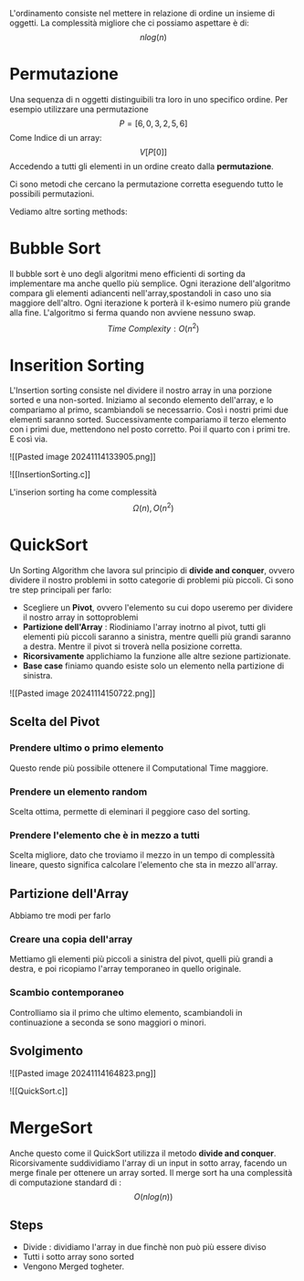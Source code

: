L'ordinamento consiste nel mettere in relazione di ordine un insieme di oggetti.
La complessità migliore che ci possiamo aspettare è di:
$$nlog(n)$$

# Permutazione

Una sequenza di n oggetti distinguibili tra loro in uno specifico ordine.
Per esempio utilizzare una permutazione 
$$P = [6,0,3,2,5,6]$$
Come Indice di un array:
$$V[P[0]]$$
Accedendo a tutti gli elementi in un ordine creato dalla **permutazione**.

Ci sono metodi che cercano la permutazione corretta eseguendo tutto le possibili permutazioni.

Vediamo altre sorting methods:

# Bubble Sort

Il bubble sort è uno degli algoritmi meno efficienti di sorting da implementare ma anche quello più semplice.
Ogni iterazione dell'algoritmo compara gli elementi adiancenti nell'array,spostandoli in caso uno sia maggiore dell'altro. Ogni iterazione k porterà il k-esimo numero più grande alla fine.
L'algoritmo si ferma quando non avviene nessuno swap.
$$Time \ Complexity : O(n^{2})$$
# Inserition Sorting

L'Insertion sorting consiste nel dividere il nostro array in una porzione sorted e una non-sorted.
Iniziamo al secondo elemento dell'array, e lo compariamo al primo, scambiandoli se necessarrio. Così i nostri primi due elementi saranno sorted. Successivamente compariamo il terzo elemento con i primi due, mettendono nel posto corretto. Poi il quarto con i primi tre. E così via.

![[Pasted image 20241114133905.png]]

![[InsertionSorting.c]]

L'inserion sorting ha come complessità
$$\Omega(n),O(n^{2})$$

# QuickSort
Un Sorting Algorithm che lavora sul principio di **divide and conquer**, ovvero dividere il nostro problemi in sotto categorie di problemi più piccoli.
Ci sono tre step principali per farlo:
- Scegliere un **Pivot**, ovvero l'elemento su cui dopo useremo per dividere il nostro array in sottoproblemi
- **Partizione dell'Array** : Riodiniamo l'array inotrno al pivot, tutti gli elementi più piccoli saranno a sinistra, mentre quelli più grandi saranno a destra. Mentre il pivot si troverà nella posizione corretta.
- **Ricorsivamente** applichiamo la funzione alle altre sezione partizionate.
- **Base case** finiamo quando esiste solo un elemento nella partizione di sinistra.

![[Pasted image 20241114150722.png]]

## Scelta del Pivot

### Prendere ultimo o primo elemento
Questo rende più possibile ottenere il Computational Time maggiore.

### Prendere un elemento random
Scelta ottima, permette di eleminari il peggiore caso del sorting.

### Prendere l'elemento che è in mezzo a tutti
Scelta migliore, dato che troviamo il mezzo in un tempo di complessità lineare, questo significa calcolare l'elemento che sta in mezzo all'array.

## Partizione dell'Array
Abbiamo tre modi per farlo
### Creare una copia dell'array
Mettiamo gli elementi più piccoli a sinistra del pivot, quelli più grandi a destra, e poi ricopiamo l'array temporaneo in quello originale.

### Scambio contemporaneo
Controlliamo sia il primo che ultimo elemento, scambiandoli in continuazione a seconda se sono maggiori o minori.

## Svolgimento 
![[Pasted image 20241114164823.png]]

![[QuickSort.c]]


# MergeSort

Anche questo come il QuickSort utilizza il metodo **divide and conquer**. Ricorsivamente suddividiamo l'array di un input in sotto array, facendo un merge finale per ottenere un array sorted.
Il merge sort ha una complessità di computazione standard di :
$$O(nlog(n))$$

## Steps

- Divide : dividiamo l'array in due finchè non può più essere diviso
- Tutti i sotto array sono sorted
- Vengono Merged togheter.